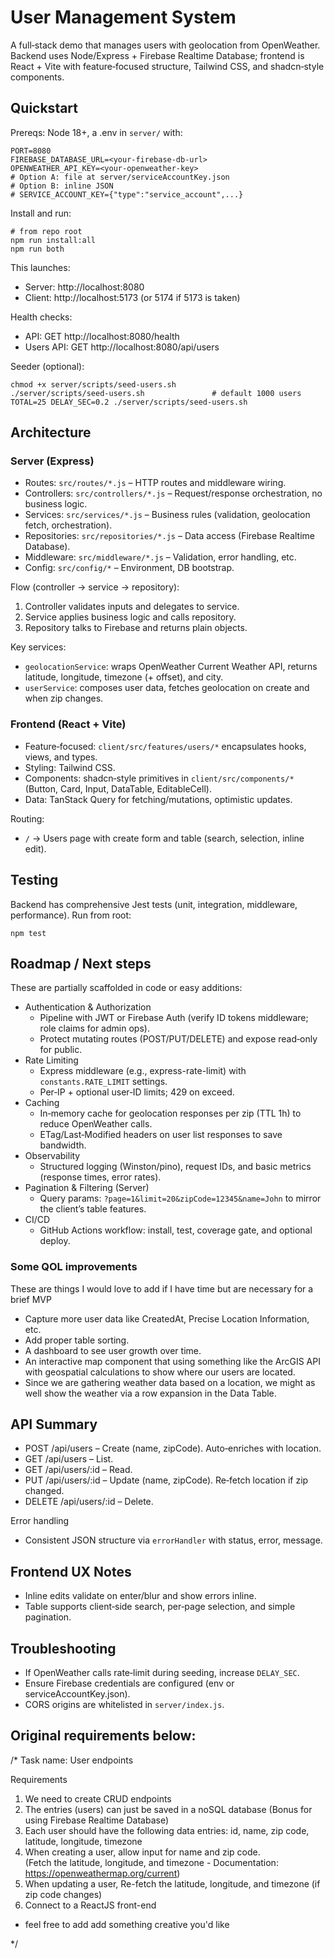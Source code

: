 # User Management System

A full‑stack demo that manages users with geolocation from OpenWeather. Backend uses Node/Express + Firebase Realtime Database; frontend is React + Vite with feature‑focused structure, Tailwind CSS, and shadcn‑style components.

## Quickstart

Prereqs: Node 18+, a .env in `server/` with:

```
PORT=8080
FIREBASE_DATABASE_URL=<your-firebase-db-url>
OPENWEATHER_API_KEY=<your-openweather-key>
# Option A: file at server/serviceAccountKey.json
# Option B: inline JSON
# SERVICE_ACCOUNT_KEY={"type":"service_account",...}
```

Install and run:

```
# from repo root
npm run install:all
npm run both
```

This launches:

- Server: http://localhost:8080
- Client: http://localhost:5173 (or 5174 if 5173 is taken)

Health checks:

- API: GET http://localhost:8080/health
- Users API: GET http://localhost:8080/api/users

Seeder (optional):

```
chmod +x server/scripts/seed-users.sh
./server/scripts/seed-users.sh               # default 1000 users
TOTAL=25 DELAY_SEC=0.2 ./server/scripts/seed-users.sh
```

## Architecture

### Server (Express)

- Routes: `src/routes/*.js` – HTTP routes and middleware wiring.
- Controllers: `src/controllers/*.js` – Request/response orchestration, no business logic.
- Services: `src/services/*.js` – Business rules (validation, geolocation fetch, orchestration).
- Repositories: `src/repositories/*.js` – Data access (Firebase Realtime Database).
- Middleware: `src/middleware/*.js` – Validation, error handling, etc.
- Config: `src/config/*` – Environment, DB bootstrap.

Flow (controller → service → repository):

1. Controller validates inputs and delegates to service.
2. Service applies business logic and calls repository.
3. Repository talks to Firebase and returns plain objects.

Key services:

- `geolocationService`: wraps OpenWeather Current Weather API, returns latitude, longitude, timezone (+ offset), and city.
- `userService`: composes user data, fetches geolocation on create and when zip changes.

### Frontend (React + Vite)

- Feature‑focused: `client/src/features/users/*` encapsulates hooks, views, and types.
- Styling: Tailwind CSS.
- Components: shadcn‑style primitives in `client/src/components/*` (Button, Card, Input, DataTable, EditableCell).
- Data: TanStack Query for fetching/mutations, optimistic updates.

Routing:

- `/` → Users page with create form and table (search, selection, inline edit).

## Testing

Backend has comprehensive Jest tests (unit, integration, middleware, performance). Run from root:

```
npm test
```

## Roadmap / Next steps

These are partially scaffolded in code or easy additions:

- Authentication & Authorization
  - Pipeline with JWT or Firebase Auth (verify ID tokens middleware; role claims for admin ops).
  - Protect mutating routes (POST/PUT/DELETE) and expose read‑only for public.
- Rate Limiting
  - Express middleware (e.g., express-rate-limit) with `constants.RATE_LIMIT` settings.
  - Per‑IP + optional user‑ID limits; 429 on exceed.
- Caching
  - In‑memory cache for geolocation responses per zip (TTL 1h) to reduce OpenWeather calls.
  - ETag/Last‑Modified headers on user list responses to save bandwidth.
- Observability
  - Structured logging (Winston/pino), request IDs, and basic metrics (response times, error rates).
- Pagination & Filtering (Server)
  - Query params: `?page=1&limit=20&zipCode=12345&name=John` to mirror the client’s table features.
- CI/CD
  - GitHub Actions workflow: install, test, coverage gate, and optional deploy.

### Some QOL improvements

These are things I would love to add if I have time but are necessary for a brief MVP

- Capture more user data like CreatedAt, Precise Location Information, etc.
- Add proper table sorting.
- A dashboard to see user growth over time.
- An interactive map component that using something like the ArcGIS API with geospatial calculations to show where our users are located.
- Since we are gathering weather data based on a location, we might as well show the weather via a row expansion in the Data Table.

## API Summary

- POST /api/users – Create (name, zipCode). Auto‑enriches with location.
- GET /api/users – List.
- GET /api/users/:id – Read.
- PUT /api/users/:id – Update (name, zipCode). Re‑fetch location if zip changed.
- DELETE /api/users/:id – Delete.

Error handling

- Consistent JSON structure via `errorHandler` with status, error, message.

## Frontend UX Notes

- Inline edits validate on enter/blur and show errors inline.
- Table supports client‑side search, per‑page selection, and simple pagination.

## Troubleshooting

- If OpenWeather calls rate‑limit during seeding, increase `DELAY_SEC`.
- Ensure Firebase credentials are configured (env or serviceAccountKey.json).
- CORS origins are whitelisted in `server/index.js`.

## Original requirements below:

/\*
Task name: User endpoints

Requirements

1.  We need to create CRUD endpoints
2.  The entries (users) can just be saved in a noSQL database (Bonus for using Firebase Realtime Database)
3.  Each user should have the following data entries:
    id, name, zip code, latitude, longitude, timezone
4.  When creating a user, allow input for name and zip code.  
    (Fetch the latitude, longitude, and timezone - Documentation: https://openweathermap.org/current)
5.  When updating a user, Re-fetch the latitude, longitude, and timezone (if zip code changes)
6.  Connect to a ReactJS front-end

- feel free to add add something creative you'd like

\*/
